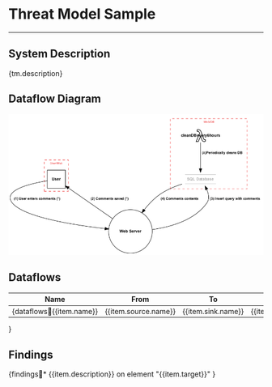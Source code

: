 # Threat Model Sample
***

## System Description

{tm.description}

## Dataflow Diagram

![Level 0 DFD](tm/dfd.png)


## Dataflows

Name|From|To |Data|Protocol|Port
----|----|---|----|--------|----
{dataflows:repeat:{{item.name}}|{{item.source.name}}|{{item.sink.name}}|{{item.data}}|{{item.protocol}}|{{item.dstPort}}
}


## Findings

{findings:repeat:* {{item.description}} on element "{{item.target}}"
}
